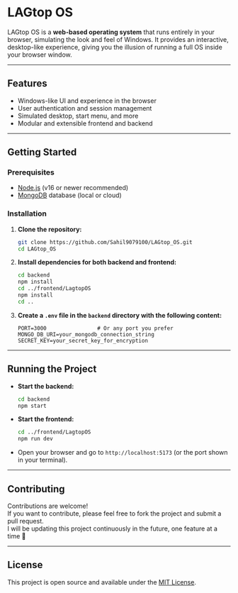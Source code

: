 # LAGtop OS

LAGtop OS is a **web-based operating system** that runs entirely in your browser, simulating the look and feel of Windows. It provides an interactive, desktop-like experience, giving you the illusion of running a full OS inside your browser window.

---

## Features

- Windows-like UI and experience in the browser
- User authentication and session management
- Simulated desktop, start menu, and more
- Modular and extensible frontend and backend

---

## Getting Started

### Prerequisites

- [Node.js](https://nodejs.org/) (v16 or newer recommended)
- [MongoDB](https://www.mongodb.com/) database (local or cloud)

### Installation

1. **Clone the repository:**
   ```sh
   git clone https://github.com/Sahil9079100/LAGtop_OS.git
   cd LAGtop_OS
   ```

2. **Install dependencies for both backend and frontend:**
   ```sh
   cd backend
   npm install
   cd ../frontend/LagtopOS
   npm install
   cd ..
   ```

3. **Create a `.env` file in the `backend` directory with the following content:**
   ```env
   PORT=3000                # Or any port you prefer
   MONGO_DB_URI=your_mongodb_connection_string
   SECRET_KEY=your_secret_key_for_encryption
   ```

---

## Running the Project

- **Start the backend:**
  ```sh
  cd backend
  npm start
  ```

- **Start the frontend:**
  ```sh
  cd ../frontend/LagtopOS
  npm run dev
  ```

- Open your browser and go to `http://localhost:5173` (or the port shown in your terminal).

---

## Contributing

Contributions are welcome!  
If you want to contribute, please feel free to fork the project and submit a pull request.  
I will be updating this project continuously in the future, one feature at a time 🍊

---

## License

This project is open source and available under the [MIT License](LICENSE).